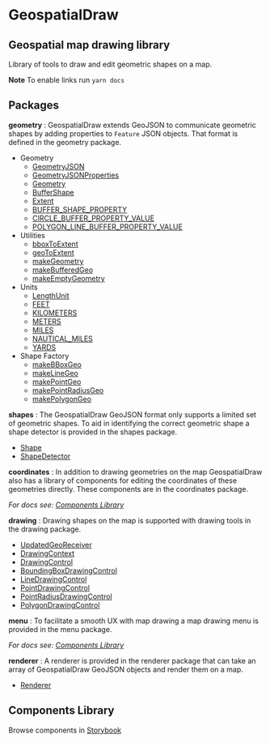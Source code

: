 # GeospatialDraw
## Geospatial map drawing library

Library of tools to draw and edit geometric shapes on a map.

**Note** To enable links run `yarn docs`

## Packages

**geometry**
:  GeospatialDraw extends GeoJSON to communicate geometric shapes by adding properties to `Feature` JSON objects. That format is defined in the geometry package.

 * Geometry
   * [GeometryJSON](https://unpkg.com/geospatialdraw@0.3.4/target/storybook/docs/modules/_geometry_geometry_.html#geometryjson)
   * [GeometryJSONProperties](https://unpkg.com/geospatialdraw@0.3.4/target/storybook/docs/modules/_geometry_geometry_.html#geometryjsonproperties)
   * [Geometry](https://unpkg.com/geospatialdraw@0.3.4/target/storybook/docs/modules/_geometry_geometry_.html#geometry)
   * [BufferShape](https://unpkg.com/geospatialdraw@0.3.4/target/storybook/docs/modules/_geometry_geometry_.html#buffershape)
   * [Extent](https://unpkg.com/geospatialdraw@0.3.4/target/storybook/docs/modules/_geometry_geometry_.html#extent)
   * [BUFFER_SHAPE_PROPERTY](https://unpkg.com/geospatialdraw@0.3.4/target/storybook/docs/modules/_geometry_geometry_.html#buffer_shape_property)
   * [CIRCLE_BUFFER_PROPERTY_VALUE](https://unpkg.com/geospatialdraw@0.3.4/target/storybook/docs/modules/_geometry_geometry_.html#circle_buffer_property_value)
   * [POLYGON_LINE_BUFFER_PROPERTY_VALUE](https://unpkg.com/geospatialdraw@0.3.4/target/storybook/docs/modules/_geometry_geometry_.html#polygon_line_buffer_property_value)
 * Utilities
   * [bboxToExtent](https://unpkg.com/geospatialdraw@0.3.4/target/storybook/docs/modules/_geometry_utilities_.html#bboxtoextent)
   * [geoToExtent](https://unpkg.com/geospatialdraw@0.3.4/target/storybook/docs/modules/_geometry_utilities_.html#geotoextent)
   * [makeGeometry](https://unpkg.com/geospatialdraw@0.3.4/target/storybook/docs/modules/_geometry_utilities_.html#makegeometry)
   * [makeBufferedGeo](https://unpkg.com/geospatialdraw@0.3.4/target/storybook/docs/modules/_geometry_utilities_.html#makebufferedgeo)
   * [makeEmptyGeometry](https://unpkg.com/geospatialdraw@0.3.4/target/storybook/docs/modules/_geometry_utilities_.html#makeemptygeometry)
 * Units
   * [LengthUnit](https://unpkg.com/geospatialdraw@0.3.4/target/storybook/docs/modules/_geometry_units_.html#lengthunit)
   * [FEET](https://unpkg.com/geospatialdraw@0.3.4/target/storybook/docs/modules/_geometry_units_.html#feet)
   * [KILOMETERS](https://unpkg.com/geospatialdraw@0.3.4/target/storybook/docs/modules/_geometry_units_.html#kilometers)
   * [METERS](https://unpkg.com/geospatialdraw@0.3.4/target/storybook/docs/modules/_geometry_units_.html#meters)
   * [MILES](https://unpkg.com/geospatialdraw@0.3.4/target/storybook/docs/modules/_geometry_units_.html#miles)
   * [NAUTICAL_MILES](https://unpkg.com/geospatialdraw@0.3.4/target/storybook/docs/modules/_geometry_units_.html#nautical_miles)
   * [YARDS](https://unpkg.com/geospatialdraw@0.3.4/target/storybook/docs/modules/_geometry_units_.html#yards)
 * Shape Factory
   * [makeBBoxGeo](https://unpkg.com/geospatialdraw@0.3.4/target/storybook/docs/modules/_geometry_shape_factory_.html#makebboxgeo)
   * [makeLineGeo](https://unpkg.com/geospatialdraw@0.3.4/target/storybook/docs/modules/_geometry_shape_factory_.html#makelinegeo)
   * [makePointGeo](https://unpkg.com/geospatialdraw@0.3.4/target/storybook/docs/modules/_geometry_shape_factory_.html#makepointgeo)
   * [makePointRadiusGeo](https://unpkg.com/geospatialdraw@0.3.4/target/storybook/docs/modules/_geometry_shape_factory_.html#makepointradiusgeo)
   * [makePolygonGeo](https://unpkg.com/geospatialdraw@0.3.4/target/storybook/docs/modules/_geometry_shape_factory_.html#makepolygongeo)

**shapes**
: The GeospatialDraw GeoJSON format only supports a limited set of geometric shapes. To aid in identifying the correct geometric shape a shape detector is provided in the shapes package.

 * [Shape](https://unpkg.com/geospatialdraw@0.3.4/target/storybook/docs/modules/_shape_utils_shape_.html#shape)
 * [ShapeDetector](https://unpkg.com/geospatialdraw@0.3.4/target/storybook/docs/classes/_shape_utils_shape_detector_.shapedetector.html)

**coordinates**
: In addition to drawing geometries on the map GeospatialDraw also has a library of components for editing the coordinates of these geometries directly. These components are in the coordinates package.

*For docs see: [Components Library](#components-library)*

**drawing**
: Drawing shapes on the map is supported with drawing tools in the drawing package.

 * [UpdatedGeoReceiver](https://unpkg.com/geospatialdraw@0.3.4/target/storybook/docs/modules/_drawing_controls_geo_receiver_.html#updatedgeoreceiver)
 * [DrawingContext](https://unpkg.com/geospatialdraw@0.3.4/target/storybook/docs/classes/_drawing_controls_drawing_context_.drawingcontext.html)
 * [DrawingControl](https://unpkg.com/geospatialdraw@0.3.4/target/storybook/docs/interfaces/_drawing_controls_drawing_control_.drawingcontrol.html)
 * [BoundingBoxDrawingControl](https://unpkg.com/geospatialdraw@0.3.4/target/storybook/docs/classes/_drawing_controls_bounding_box_drawing_control_.boundingboxdrawingcontrol.html)
 * [LineDrawingControl](https://unpkg.com/geospatialdraw@0.3.4/target/storybook/docs/classes/_drawing_controls_line_drawing_control_.linedrawingcontrol.html)
 * [PointDrawingControl](https://unpkg.com/geospatialdraw@0.3.4/target/storybook/docs/classes/_drawing_controls_point_drawing_control_.pointdrawingcontrol.html)
 * [PointRadiusDrawingControl](https://unpkg.com/geospatialdraw@0.3.4/target/storybook/docs/classes/_drawing_controls_point_radius_drawing_control_.pointradiusdrawingcontrol.html)
 * [PolygonDrawingControl](https://unpkg.com/geospatialdraw@0.3.4/target/storybook/docs/classes/_drawing_controls_polygon_drawing_control_.polygondrawingcontrol.html)

**menu**
: To facilitate a smooth UX with map drawing a map drawing menu is provided in the menu package.

*For docs see: [Components Library](#components-library)*

**renderer**
: A renderer is provided in the renderer package that can take an array of GeospatialDraw GeoJSON objects and render them on a map.

 * [Renderer](https://unpkg.com/geospatialdraw@0.3.4/target/storybook/docs/classes/_renderer_renderer_.renderer.html)

## Components Library

Browse components in [Storybook](https://unpkg.com/geospatialdraw@0.3.4/target/storybook/index.html)
